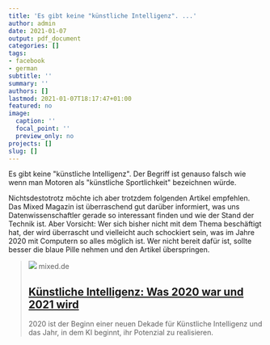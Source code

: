 ```yaml
---
title: 'Es gibt keine "künstliche Intelligenz". ...'
author: admin
date: 2021-01-07
output: pdf_document
categories: []
tags:
- facebook
- german
subtitle: ''
summary: ''
authors: []
lastmod: 2021-01-07T18:17:47+01:00
featured: no
image:
  caption: ''
  focal_point: ''
  preview_only: no
projects: []
slug: []
---
```

Es gibt keine "künstliche Intelligenz". Der Begriff ist genauso falsch wie wenn man Motoren als "künstliche Sportlichkeit" bezeichnen würde.

Nichtsdestotrotz möchte ich aber trotzdem folgenden Artikel empfehlen. Das Mixed Magazin ist überraschend gut darüber informiert, was uns Datenwissenschaftler gerade so interessant finden und wie der Stand der Technik ist. Aber Vorsicht: Wer sich bisher nicht mit dem Thema beschäftigt hat, der wird überrascht und vielleicht auch schockiert sein, was im Jahre 2020 mit Computern so alles möglich ist. Wer nicht bereit dafür ist, sollte besser die blaue Pille nehmen und den Artikel überspringen.
> [![](https://mixed.de/relaunch_2021/wp-content/uploads/2022/01/Artificial-Intelligence-unsplash.jpg)](https://mixed.de/kuenstliche-intelligenz-was-2020-war-und-2021-wird/)
> mixed.de
> ## [Künstliche Intelligenz: Was 2020 war und 2021 wird](https://mixed.de/kuenstliche-intelligenz-was-2020-war-und-2021-wird/)
>
>2020 ist der Beginn einer neuen Dekade für Künstliche Intelligenz und das Jahr, in dem KI beginnt, ihr Potenzial zu realisieren.

